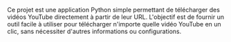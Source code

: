 Ce projet est une application Python simple permettant de télécharger des vidéos YouTube directement à partir de leur URL. L'objectif est de fournir un outil facile à utiliser pour télécharger n'importe quelle vidéo YouTube en un clic, sans nécessiter d'autres informations ou configurations.
